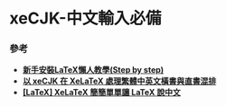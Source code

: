 # xeCJK-中文輸入必備

### 

### 參考

* [**新手安裝LaTeX懶人教學\(Step by step\)**](http://leavedcorn.pixnet.net/blog/post/24773932)
* [**以 xeCJK 在 XeLaTeX 處理繁體中英文橫書與直書混排**](http://darren8221.blogspot.tw/2017/01/latex-miktex-xelatex-family.html)
* [**\[LaTeX\] XeLaTeX 簡簡單單讓 LaTeX 說中文**](https://yenlungblog.wordpress.com/2012/08/30/latex-xelatex-%E7%B0%A1%E7%B0%A1%E5%96%AE%E5%96%AE%E8%AE%93-latex-%E8%AA%AA%E4%B8%AD%E6%96%87/)




